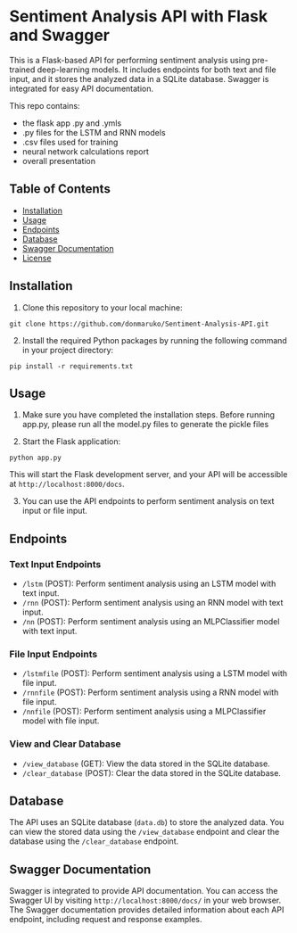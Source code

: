 # Sentiment Analysis API with Flask and Swagger

This is a Flask-based API for performing sentiment analysis using pre-trained deep-learning models. It includes endpoints for both text and file input, and it stores the analyzed data in a SQLite database. Swagger is integrated for easy API documentation.

This repo contains:
- the flask app .py and .ymls
- .py files for the LSTM and RNN models
- .csv files used for training
- neural network calculations report
- overall presentation

## Table of Contents

- [Installation](#installation)
- [Usage](#usage)
- [Endpoints](#endpoints)
- [Database](#database)
- [Swagger Documentation](#swagger-documentation)
- [License](#license)

## Installation

1. Clone this repository to your local machine:

```shell
git clone https://github.com/donmaruko/Sentiment-Analysis-API.git
```

2. Install the required Python packages by running the following command in your project directory:

```shell
pip install -r requirements.txt
```

## Usage

1. Make sure you have completed the installation steps. Before running app.py, please run all the model.py files to generate the pickle files

2. Start the Flask application:

```shell
python app.py
```

This will start the Flask development server, and your API will be accessible at `http://localhost:8000/docs`.

3. You can use the API endpoints to perform sentiment analysis on text input or file input.

## Endpoints

### Text Input Endpoints

- `/lstm` (POST): Perform sentiment analysis using an LSTM model with text input.
- `/rnn` (POST): Perform sentiment analysis using an RNN model with text input.
- `/nn` (POST): Perform sentiment analysis using an MLPClassifier model with text input.

### File Input Endpoints

- `/lstmfile` (POST): Perform sentiment analysis using a LSTM model with file input.
- `/rnnfile` (POST): Perform sentiment analysis using a RNN model with file input.
- `/nnfile` (POST): Perform sentiment analysis using a MLPClassifier model with file input.

### View and Clear Database

- `/view_database` (GET): View the data stored in the SQLite database.
- `/clear_database` (POST): Clear the data stored in the SQLite database.

## Database

The API uses an SQLite database (`data.db`) to store the analyzed data. You can view the stored data using the `/view_database` endpoint and clear the database using the `/clear_database` endpoint.

## Swagger Documentation

Swagger is integrated to provide API documentation. You can access the Swagger UI by visiting `http://localhost:8000/docs/` in your web browser. The Swagger documentation provides detailed information about each API endpoint, including request and response examples.
